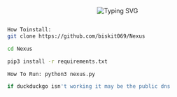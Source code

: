 <p align="center">
  <img src="https://readme-typing-svg.demolab.com?font=Fira+Code&pause=1000&color=1829F7&width=435&lines=FAST+OSINT+SEARCH+" alt="Typing SVG">
</p>

```bash

How Toinstall:
git clone https://github.com/biskit069/Nexus

cd Nexus

pip3 install -r requirements.txt

How To Run: python3 nexus.py

if duckduckgo isn't working it may be the public dns

